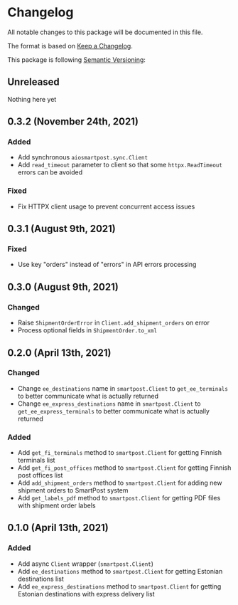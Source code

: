 # Changelog

All notable changes to this package will be documented in this file.

The format is based on [Keep a Changelog](https://keepachangelog.com/en/1.0.0/).

This package is following [Semantic Versioning](https://semver.org/spec/v2.0.0.html):

## Unreleased

Nothing here yet

<!--
### Security

### Changed

### Added

### Fixed

### Removed
-->

## 0.3.2 (November 24th, 2021)

### Added

- Add synchronous `aiosmartpost.sync.Client`
- Add `read_timeout` parameter to client so that some `httpx.ReadTimeout` errors can be avoided

### Fixed

- Fix HTTPX client usage to prevent concurrent access issues

## 0.3.1 (August 9th, 2021)

### Fixed

- Use key "orders" instead of "errors" in API errors processing

## 0.3.0 (August 9th, 2021)

### Changed

- Raise `ShipmentOrderError` in `Client.add_shipment_orders` on error
- Process optional fields in `ShipmentOrder.to_xml`

## 0.2.0 (April 13th, 2021)

### Changed

- Change `ee_destinations` name in `smartpost.Client` to `get_ee_terminals` to better communicate what is actually returned
- Change `ee_express_destinations` name in `smartpost.Client` to `get_ee_express_terminals` to better communicate what is actually returned

### Added

- Add `get_fi_terminals` method to `smartpost.Client` for getting Finnish terminals list
- Add `get_fi_post_offices` method to `smartpost.Client` for getting Finnish post offices list
- Add `add_shipment_orders` method to `smartpost.Client` for adding new shipment orders to SmartPost system
- Add `get_labels_pdf` method to `smartpost.Client` for getting PDF files with shipment order labels

## 0.1.0 (April 13th, 2021)

### Added

- Add async `Client` wrapper (`smartpost.Client`)
- Add `ee_destinations` method to `smartpost.Client` for getting Estonian destinations list
- Add `ee_express_destinations` method to `smartpost.Client` for getting Estonian destinations with express delivery list
